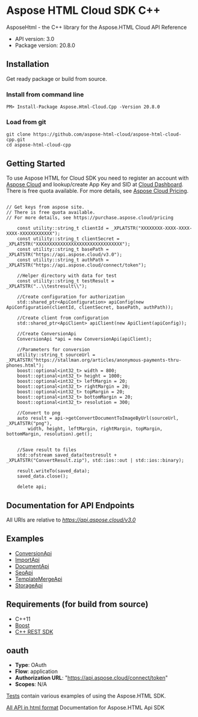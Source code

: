 # Aspose HTML Cloud SDK C++

AsposeHtml - the C++ library for the Aspose.HTML Cloud API Reference

- API version: 3.0
- Package version: 20.8.0

## Installation

Get ready package or build from source.

### Install from command line

```code
PM> Install-Package Aspose.Html-Cloud.Cpp -Version 20.8.0
```

### Load from git

    git clone https://github.com/aspose-html-cloud/aspose-html-cloud-cpp.git
    cd aspose-html-cloud-cpp

## Getting Started
To use Aspose HTML for Cloud SDK you need to register an account with [Aspose Cloud](https://www.aspose.cloud/) and lookup/create App Key and SID at [Cloud Dashboard](https://dashboard.aspose.cloud/#/apps). There is free quota available. For more details, see [Aspose Cloud Pricing](https://purchase.aspose.cloud/pricing).

```code

// Get keys from aspose site.
// There is free quota available. 
// For more details, see https://purchase.aspose.cloud/pricing

    const utility::string_t clientId = _XPLATSTR("XXXXXXXX-XXXX-XXXX-XXXX-XXXXXXXXXXXX");
    const utility::string_t clientSecret = _XPLATSTR("XXXXXXXXXXXXXXXXXXXXXXXXXXXXXXXX");
    const utility::string_t basePath = _XPLATSTR("https://api.aspose.cloud/v3.0");
    const utility::string_t authPath = _XPLATSTR("https://api.aspose.cloud/connect/token");

    //Helper directory with data for test
    const utility::string_t testResult = _XPLATSTR("..\\testresult\\");

    //Create configuration for authorization
    std::shared_ptr<ApiConfiguration> apiConfig(new ApiConfiguration(clientId, clientSecret, basePath, authPath));

    //Create client from configuration
    std::shared_ptr<ApiClient> apiClient(new ApiClient(apiConfig));
    
    //Create ConversionApi
    ConversionApi *api = new ConversionApi(apiClient);

    //Parameters for conversion
    utility::string_t sourceUrl = _XPLATSTR("https://stallman.org/articles/anonymous-payments-thru-phones.html");
    boost::optional<int32_t> width = 800;
    boost::optional<int32_t> height = 1000;
    boost::optional<int32_t> leftMargin = 20;
    boost::optional<int32_t> rightMargin = 20;
    boost::optional<int32_t> topMargin = 20;
    boost::optional<int32_t> bottomMargin = 20;
    boost::optional<int32_t> resolution = 300;
    
    //Convert to png
	auto result = api->getConvertDocumentToImageByUrl(sourceUrl, _XPLATSTR("png"),
		width, height, leftMargin, rightMargin, topMargin, bottomMargin, resolution).get();

        
    //Save result to files
    std::ofstream saved_data(testresult + _XPLATSTR("ConvertResult.zip"), std::ios::out | std::ios::binary);

    result.writeTo(saved_data);
    saved_data.close();
    
    delete api;
```
## Documentation for API Endpoints

All URIs are relative to *https://api.aspose.cloud/v3.0*   

## Examples
- [ConversionApi](./docs/ConversionApi.md)
- [ImportApi](./docs/ImportApi.md)
- [DocumentApi](./docs/DocumentApi.md)
- [SeoApi](./docs/SeoApi.md)
- [TemplateMergeApi](./docs/TemplateMergeApi.md)
- [StorageApi](./docs/StorageApi.md)


## Requirements (for build from source)
- C++11
- [Boost](https://www.boost.org/)
- [C++ REST SDK](https://github.com/Microsoft/cpprestsdk)

## oauth

- **Type**: OAuth
- **Flow**: application
- **Authorization URL**: "https://api.aspose.cloud/connect/token"
- **Scopes**: N/A

[Tests](./test/) contain various examples of using the Aspose.HTML SDK.

[All API in html format](./docs/html/) Documentation for Aspose.HTML Api SDK
